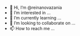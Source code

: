 - 👋 Hi, I’m @reinanovazania
- 👀 I’m interested in ...
- 🌱 I’m currently learning ...
- 💞️ I’m looking to collaborate on ...
- 📫 How to reach me ...

<!---
reinanovazania/reinanovazania is a ✨ special ✨ repository because its `README.md` (this file) appears on your GitHub profile.
You can click the Preview link to take a look at your changes.
--->
